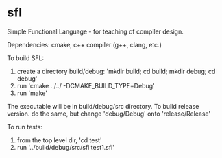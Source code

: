 # sfl
Simple Functional Language - for teaching of compiler design.

Dependencies: cmake, c++ compiler (g++, clang, etc.)

To build SFL:
1. create a directory build/debug: 'mkdir build; cd build; mkdir debug; cd debug'
2. run 'cmake ../../ -DCMAKE_BUILD_TYPE=Debug'
3. run 'make'

The executable will be in build/debug/src directory. To build release version.
do the same, but change 'debug/Debug' onto 'release/Release'

To run tests: 
1. from the top level dir, 'cd test'
2. run '../build/debug/src/sfl test1.sfl'

